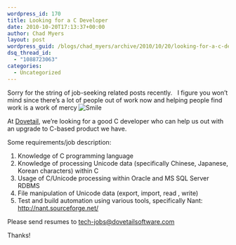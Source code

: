 ```yaml
---
wordpress_id: 170
title: Looking for a C Developer
date: 2010-10-20T17:13:37+00:00
author: Chad Myers
layout: post
wordpress_guid: /blogs/chad_myers/archive/2010/10/20/looking-for-a-c-developer.aspx
dsq_thread_id:
  - "1088723063"
categories:
  - Uncategorized
---
```

Sorry for the string of job-seeking related posts recently.&#160;&#160; I figure you won’t mind since there’s a lot of people out of work now and helping people find work is a work of mercy <img style="border-bottom-style: none;border-right-style: none;border-top-style: none;border-left-style: none" class="wlEmoticon wlEmoticon-smile" alt="Smile" src="http://lostechies.com/chadmyers/files/2011/03/wlEmoticon-smile_0A049782.png" />

At [Dovetail](http://www.dovetailsoftware.com), we’re looking for a good C developer who can help us out with an upgrade to C-based product we have.

Some requirements/job description:

  1. Knowledge of C programming language
  2. Knowledge of processing Unicode data (specifically Chinese, Japanese, Korean characters) within C
  3. Usage of C/Unicode processing within Oracle and MS SQL Server RDBMS
  4. File manipulation of Unicode data (export, import, read , write)
  5. Test and build automation using various tools, specifically Nant:&#160; <http://nant.sourceforge.net/>

Please send resumes to <tech-jobs@dovetailsoftware.com>

Thanks!
